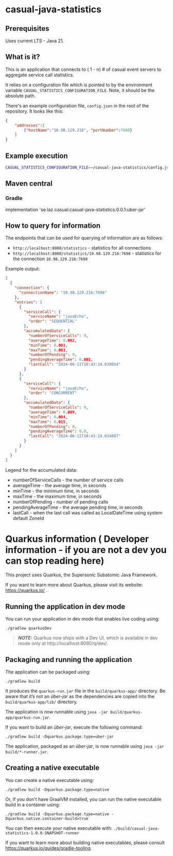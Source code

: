 <!-- //-*- coding: utf-8 -*- -->
# casual-java-statistics

## Prerequisites

Uses current LTS - Java 21.

## What is it?

This is an application that connects to ( 1 - n) # of casual event servers to aggregate service call statistics.

It relies on a configuration file which is pointed to by the environment variable `CASUAL_STATISTICS_CONFIGURATION_FILE`.
Note, it should be the absolute path.

There's an example configuration file, `config.json` in the root of the repository.
It looks like this:
```json
{
    "addresses":[         
        {"hostName":"10.98.129.216", "portNumber":7698}
    ]
}
```

## Example execution

```sh
CASUAL_STATISTICS_CONFIGURATION_FILE=~/casual-java-statistics/config.json java -jar ./build/casual-java-statistics-0.0.1.jar
```

## Maven central

### Gradle

implementation 'se.laz.casual:casual-java-statistics:0.0.1:uber-jar'

## How to query for information

The endpoints that can be used for querying of information are as follows:
* `http://localhost:8080/statistics` - statistics for all connections
* `http://localhost:8080/statistics/10.98.129.216:7698` - statistics for the connection `10.98.129.216:7698`

Example output:
```json
[
  {
    "connection": {
      "connectionName": "10.98.129.216:7698"
    },
    "entries": [
      {
        "serviceCall": {
          "serviceName": "javaEcho",
          "order": "SEQUENTIAL"
        },
        "accumulatedData": {
          "numberOfServiceCalls": 9,
          "averageTime": 0.002,
          "minTime": 0.001,
          "maxTime": 0.003,
          "numberOfPending": 9,
          "pendingAverageTime": 0.001,
          "lastCall": "2024-06-11T10:43:14.038054"
        }
      },
      {
        "serviceCall": {
          "serviceName": "javaEcho",
          "order": "CONCURRENT"
        },
        "accumulatedData": {
          "numberOfServiceCalls": 9,
          "averageTime": 0.009,
          "minTime": 0.004,
          "maxTime": 0.015,
          "numberOfPending": 0,
          "pendingAverageTime": 0.0,
          "lastCall": "2024-06-11T10:43:14.034087"
        }
      }
    ]
  }
]
```
 
Legend for the accumulated data:
* numberOfServiceCalls - the number of service calls
* averageTime - the average time, in seconds
* minTime - the minimum time, in seconds
* maxTime - the maximum time, in seconds
* numberOfPending - number of pending calls
* pendingAverageTime - the average pending time, in seconds
* lastCall - when the last call was called as LocalDateTime using system default ZoneId
  

# Quarkus information ( Developer information - if you are not a dev you can stop reading here)
This project uses Quarkus, the Supersonic Subatomic Java Framework.

If you want to learn more about Quarkus, please visit its website: https://quarkus.io/ .

## Running the application in dev mode

You can run your application in dev mode that enables live coding using:
```shell script
./gradlew quarkusDev
```

> **_NOTE:_**  Quarkus now ships with a Dev UI, which is available in dev mode only at http://localhost:8080/q/dev/.

## Packaging and running the application

The application can be packaged using:
```shell script
./gradlew build
```
It produces the `quarkus-run.jar` file in the `build/quarkus-app/` directory.
Be aware that it’s not an _über-jar_ as the dependencies are copied into the `build/quarkus-app/lib/` directory.

The application is now runnable using `java -jar build/quarkus-app/quarkus-run.jar`.

If you want to build an _über-jar_, execute the following command:
```shell script
./gradlew build -Dquarkus.package.type=uber-jar
```

The application, packaged as an _über-jar_, is now runnable using `java -jar build/*-runner.jar`.

## Creating a native executable

You can create a native executable using: 
```shell script
./gradlew build -Dquarkus.package.type=native
```

Or, if you don't have GraalVM installed, you can run the native executable build in a container using: 
```shell script
./gradlew build -Dquarkus.package.type=native -Dquarkus.native.container-build=true
```

You can then execute your native executable with: `./build/casual-java-statistics-1.0.0-SNAPSHOT-runner`

If you want to learn more about building native executables, please consult https://quarkus.io/guides/gradle-tooling.

